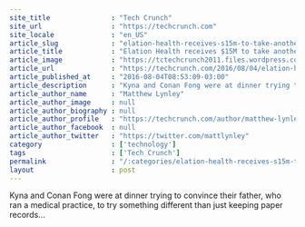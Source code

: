 ```yaml
---
site_title               : "Tech Crunch"
site_url                 : "https://techcrunch.com"
site_locale              : "en_US"
article_slug             : "elation-health-receives-s15m-to-take-another-crack-at-electronic-health-records"
article_title            : "Elation Health receives $15M to take another crack at electronic health records"
article_image            : "https://tctechcrunch2011.files.wordpress.com/2016/08/conan_and_kyna.jpg?w=764&h=400&crop=1"
article_url              : "https://techcrunch.com/2016/08/04/elation-health-receives-15m-to-take-another-crack-at-electronic-health-records/"
article_published_at     : "2016-08-04T08:53:09-03:00"
article_description      : "Kyna and Conan Fong were at dinner trying to convince their father, who ran a medical practice, to try something different than just keeping paper records..."
article_author_name      : "Matthew Lynley"
article_author_image     : null
article_author_biography : null
article_author_profile   : "https://techcrunch.com/author/matthew-lynley/"
article_author_facebook  : null
article_author_twitter   : "https://twitter.com/mattlynley"
category                 : ['technology']
tags                     : ['Tech Crunch']
permalink                : "/:categories/elation-health-receives-s15m-to-take-another-crack-at-electronic-health-records/"
layout                   : post
---
```


Kyna and Conan Fong were at dinner trying to convince their father, who ran a medical practice, to try something different than just keeping paper records...
